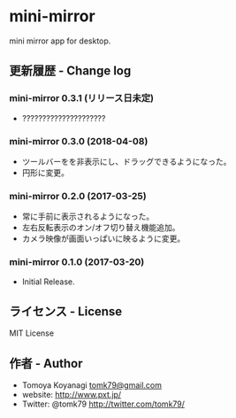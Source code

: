 # mini-mirror

mini mirror app for desktop.


## 更新履歴 - Change log

### mini-mirror 0.3.1 (リリース日未定)

- ?????????????????????

### mini-mirror 0.3.0 (2018-04-08)

- ツールバーをを非表示にし、ドラッグできるようになった。
- 円形に変更。

### mini-mirror 0.2.0 (2017-03-25)

- 常に手前に表示されるようになった。
- 左右反転表示のオン/オフ切り替え機能追加。
- カメラ映像が画面いっぱいに映るように変更。

### mini-mirror 0.1.0 (2017-03-20)

- Initial Release.


## ライセンス - License

MIT License


## 作者 - Author

- Tomoya Koyanagi <tomk79@gmail.com>
- website: <http://www.pxt.jp/>
- Twitter: @tomk79 <http://twitter.com/tomk79/>

